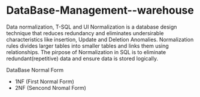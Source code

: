 # DataBase-Management--warehouse
Data normalization, T-SQL and UI
Normalization is a database design technique that reduces redundancy and eliminates undersirable characteristics like insertion, Update and Deletion Anomalies.
Normalization rules divides larger tables into smaller tables and links them using relationships. The pirpose of Normalization in SQL is to eliminate redundant(repetitive) data and ensure data is stored logically.

DataBase Normal Form
- 1NF (First Normal Form)
- 2NF (Sencond Nromal Form)
